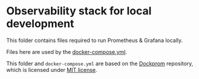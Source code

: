 # Observability stack for local development

This folder contains files required to run Prometheus & Grafana locally.

Files here are used by the [docker-compose.yml](../docker-compose.yml).

This folder and `docker-compose.yml` are based on the [Dockprom](https://github.com/stefanprodan/dockprom/)
repository, which is licensed under [MIT license](https://raw.githubusercontent.com/stefanprodan/dockprom/master/LICENSE).

